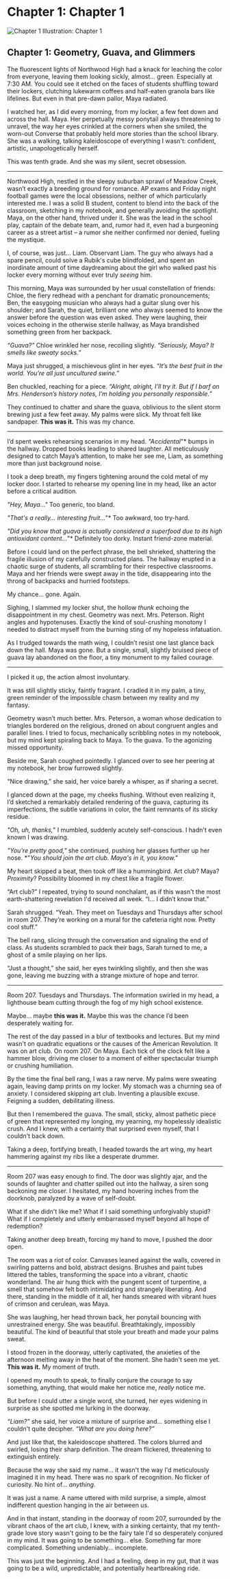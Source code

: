 # Chapter 1: Chapter 1

![Chapter 1 Illustration: Chapter 1](illustrations/chapter_01_chapter_1_20250503_222720.png)

## Chapter 1: Geometry, Guava, and Glimmers

The fluorescent lights of Northwood High had a knack for leaching the color from everyone, leaving them looking sickly, almost… green. Especially at 7:30 AM. You could see it etched on the faces of students shuffling toward their lockers, clutching lukewarm coffees and half-eaten granola bars like lifelines. But even in that pre-dawn pallor, Maya radiated.

I watched her, as I did every morning, from my locker, a few feet down and across the hall. Maya. Her perpetually messy ponytail always threatening to unravel, the way her eyes crinkled at the corners when she smiled, the worn-out Converse that probably held more stories than the school library. She was a walking, talking kaleidoscope of everything I wasn't: confident, artistic, unapologetically herself.

This was tenth grade. And she was my silent, secret obsession.

---

Northwood High, nestled in the sleepy suburban sprawl of Meadow Creek, wasn’t exactly a breeding ground for romance. AP exams and Friday night football games were the local obsessions, neither of which particularly interested me. I was a solid B student, content to blend into the back of the classroom, sketching in my notebook, and generally avoiding the spotlight. Maya, on the other hand, thrived under it. She was the lead in the school play, captain of the debate team, and, rumor had it, even had a burgeoning career as a street artist – a rumor she neither confirmed nor denied, fueling the mystique.

I, of course, was just… Liam. Observant Liam. The guy who always had a spare pencil, could solve a Rubik's cube blindfolded, and spent an inordinate amount of time daydreaming about the girl who walked past his locker every morning without ever truly *seeing* him.

This morning, Maya was surrounded by her usual constellation of friends: Chloe, the fiery redhead with a penchant for dramatic pronouncements; Ben, the easygoing musician who always had a guitar slung over his shoulder; and Sarah, the quiet, brilliant one who always seemed to know the answer before the question was even asked. They were laughing, their voices echoing in the otherwise sterile hallway, as Maya brandished something green from her backpack.

*“Guava?”* Chloe wrinkled her nose, recoiling slightly. *“Seriously, Maya? It smells like sweaty socks.”*

Maya just shrugged, a mischievous glint in her eyes. *“It’s the best fruit in the world. You’re all just uncultured swine.”*

Ben chuckled, reaching for a piece. *“Alright, alright, I’ll try it. But if I barf on Mrs. Henderson’s history notes, I’m holding you personally responsible.”*

They continued to chatter and share the guava, oblivious to the silent storm brewing just a few feet away. My palms were slick. My throat felt like sandpaper. **This was it.** This was my chance.

---

I’d spent weeks rehearsing scenarios in my head. *"Accidental*"* bumps in the hallway. Dropped books leading to shared laughter. All meticulously designed to catch Maya’s attention, to make her see me, Liam, as something more than just background noise.

I took a deep breath, my fingers tightening around the cold metal of my locker door. I started to rehearse my opening line in my head, like an actor before a critical audition.

*"*Hey, Maya...*"* Too generic, too bland.

*"That's a really... interesting fruit...*"* Too awkward, too try-hard.

*"Did you know that guava is actually considered a superfood due to its high antioxidant content...*"* Definitely too dorky. Instant friend-zone material.

Before I could land on the perfect phrase, the bell shrieked, shattering the fragile illusion of my carefully constructed plans. The hallway erupted in a chaotic surge of students, all scrambling for their respective classrooms. Maya and her friends were swept away in the tide, disappearing into the throng of backpacks and hurried footsteps.

My chance… gone. Again.

Sighing, I slammed my locker shut, the hollow *thunk* echoing the disappointment in my chest. Geometry was next. Mrs. Peterson. Right angles and hypotenuses. Exactly the kind of soul-crushing monotony I needed to distract myself from the burning sting of my hopeless infatuation.

As I trudged towards the math wing, I couldn’t resist one last glance back down the hall. Maya was gone. But a single, small, slightly bruised piece of guava lay abandoned on the floor, a tiny monument to my failed courage.

---

I picked it up, the action almost involuntary.

It was still slightly sticky, faintly fragrant. I cradled it in my palm, a tiny, green reminder of the impossible chasm between my reality and my fantasy.

Geometry wasn’t much better. Mrs. Peterson, a woman whose dedication to triangles bordered on the religious, droned on about congruent angles and parallel lines. I tried to focus, mechanically scribbling notes in my notebook, but my mind kept spiraling back to Maya. To the guava. To the agonizing missed opportunity.

Beside me, Sarah coughed pointedly. I glanced over to see her peering at my notebook, her brow furrowed slightly.

“Nice drawing,” she said, her voice barely a whisper, as if sharing a secret.

I glanced down at the page, my cheeks flushing. Without even realizing it, I’d sketched a remarkably detailed rendering of the guava, capturing its imperfections, the subtle variations in color, the faint remnants of its sticky residue.

*"Oh, uh, thanks,*" I mumbled, suddenly acutely self-conscious. I hadn't even known I was drawing.

*"*You're pretty good,*"* she continued, pushing her glasses further up her nose. *"*You should join the art club. Maya's in it, you know."*

My heart skipped a beat, then took off like a hummingbird. Art club? Maya? *Proximity*? Possibility bloomed in my chest like a fragile flower.

“Art club?” I repeated, trying to sound nonchalant, as if this wasn't the most earth-shattering revelation I'd received all week. “I… I didn’t know that.”

Sarah shrugged. “Yeah. They meet on Tuesdays and Thursdays after school in room 207. They’re working on a mural for the cafeteria right now. Pretty cool stuff.”

The bell rang, slicing through the conversation and signaling the end of class. As students scrambled to pack their bags, Sarah turned to me, a ghost of a smile playing on her lips.

“Just a thought,” she said, her eyes twinkling slightly, and then she was gone, leaving me buzzing with a strange mixture of hope and terror.

---

Room 207. Tuesdays and Thursdays. The information swirled in my head, a lighthouse beam cutting through the fog of my high school existence.

Maybe… maybe **this was it.** Maybe this was the chance I’d been desperately waiting for.

The rest of the day passed in a blur of textbooks and lectures. But my mind wasn't on quadratic equations or the causes of the American Revolution. It was on art club. On room 207. On Maya. Each tick of the clock felt like a hammer blow, driving me closer to a moment of either spectacular triumph or crushing humiliation.

By the time the final bell rang, I was a raw nerve. My palms were sweating again, leaving damp prints on my locker. My stomach was a churning sea of anxiety. I considered skipping art club. Inventing a plausible excuse. Feigning a sudden, debilitating illness.

But then I remembered the guava. The small, sticky, almost pathetic piece of green that represented my longing, my yearning, my hopelessly idealistic crush. And I knew, with a certainty that surprised even myself, that I couldn't back down.

Taking a deep, fortifying breath, I headed towards the art wing, my heart hammering against my ribs like a desperate drummer.

---

Room 207 was easy enough to find. The door was slightly ajar, and the sounds of laughter and chatter spilled out into the hallway, a siren song beckoning me closer. I hesitated, my hand hovering inches from the doorknob, paralyzed by a wave of self-doubt.

What if she didn't like me? What if I said something unforgivably stupid? What if I completely and utterly embarrassed myself beyond all hope of redemption?

Taking another deep breath, forcing my hand to move, I pushed the door open.

The room was a riot of color. Canvases leaned against the walls, covered in swirling patterns and bold, abstract designs. Brushes and paint tubes littered the tables, transforming the space into a vibrant, chaotic wonderland. The air hung thick with the pungent scent of turpentine, a smell that somehow felt both intimidating and strangely liberating. And there, standing in the middle of it all, her hands smeared with vibrant hues of crimson and cerulean, was Maya.

She was laughing, her head thrown back, her ponytail bouncing with unrestrained energy. She was beautiful. Breathtakingly, impossibly beautiful. The kind of beautiful that stole your breath and made your palms sweat.

I stood frozen in the doorway, utterly captivated, the anxieties of the afternoon melting away in the heat of the moment. She hadn't seen me yet. **This was it.** My moment of truth.

I opened my mouth to speak, to finally conjure the courage to say something, anything, that would make her notice me, *really* notice me.

But before I could utter a single word, she turned, her eyes widening in surprise as she spotted me lurking in the doorway.

*“Liam?”* she said, her voice a mixture of surprise and… something else I couldn't quite decipher. *“What are you doing here?”*

And just like that, the kaleidoscope shattered. The colors blurred and swirled, losing their sharp definition. The dream flickered, threatening to extinguish entirely.

Because the way she said my name… it wasn't the way I'd meticulously imagined it in my head. There was no spark of recognition. No flicker of curiosity. No hint of… *anything*.

It was just a name. A name uttered with mild surprise, a simple, almost indifferent question hanging in the air between us.

And in that instant, standing in the doorway of room 207, surrounded by the vibrant chaos of the art club, I knew, with a sinking certainty, that my tenth-grade love story wasn't going to be the fairy tale I'd so desperately conjured in my mind. It was going to be something… else. Something far more complicated. Something undeniably… incomplete.

This was just the beginning. And I had a feeling, deep in my gut, that it was going to be a wild, unpredictable, and potentially heartbreaking ride.
